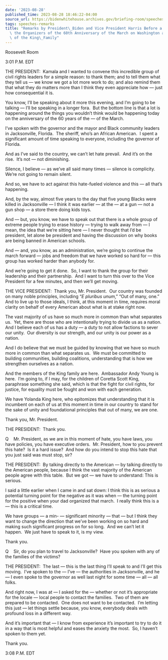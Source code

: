 ```yaml
---
date: '2023-08-28'
published_time: 2023-08-28 18:46:22-04:00
source_url: https://bidenwhitehouse.archives.gov/briefing-room/speeches-remarks/2023/08/28/remarks-by-president-biden-and-vice-president-harris-before-a-meeting-with-the-organizers-of-the-60th-anniversary-of-the-march-on-washington-and-members-of-the-king-family/
tags: speeches-remarks
title: "Remarks by President\_Biden and Vice President Harris Before a Meeting with\
  \ the Organizers of the 60th Anniversary of the March on Washington and Members\
  \ of the King\_Family"
---
```

 
Roosevelt Room

3:01 P.M. EDT

THE PRESIDENT:  Kamala and I wanted to convene this incredible group of
civil rights leaders for a simple reason: to thank them; and to tell
them what they tell us — we know we got a lot more work to do; and also
remind them that what they do matters more than I think they even
appreciate how — just how consequential it is.

You know, I’ll be speaking about it more this evening, and I’m going to
be talking — I’ll be speaking in a longer fora.  But the bottom line is
that a lot is happening around the things you wouldn’t think would be
happening today on the anniversary of the 60 years of the — of the
March.

I’ve spoken with the governor and the mayor and Black community leaders
in Jacksonville, Florida.  The sheriff, who’s an African American.  I
spent a significant amount of time speaking to everyone, including the
governor of Florida.

And as I’ve said to the country, we can’t let hate prevail.  And it’s on
the rise.  It’s not — not diminishing.

Silence, I believe — as we’ve all said many times — silence is
complicity.  We’re not going to remain silent.

And so, we have to act against this hate-fueled violence and this — all
that’s happening. 

And, by the way, almost five years to the day that five young Blacks
were killed in Jacksonville — I think it was earlier — at the — at a gun
— not a gun shop — a store there doing kids toys. 

And — but, you know, we have to speak out that there is a whole group of
extreme people trying to erase history — trying to walk away from — I
mean, the idea that we’re sitting here — I never thought that I’d be
president, let alone be president and having the discussion on why books
are being banned in American schools.

And — and, you know, as an administration, we’re going to continue the
march forward — jobs and freedom that we have worked so hard for — this
group has worked harder than anybody for.

And we’re going to get it done.  So, I want to thank the group for their
leadership and their partnership.  And I want to turn this over to the
Vice President for a few minutes, and then we’ll get moving.

THE VICE PRESIDENT:  Thank you, Mr. President.  Our country was founded
on many noble principles, including “*E pluribus unum*,” “Out of many,
one.”  And to live up to those ideals, I think, at this moment in time,
requires moral clarity on behalf of every American about what is at
stake right now.

The vast majority of us have so much more in common than what separates
us.  Yet, there are those who are intentionally trying to divide us as a
nation.  And I believe each of us has a duty — a duty to not allow
factions to sever our unity.  Our diversity is our strength, and our
unity is our power as a nation.

And I do believe that we must be guided by knowing that we have so much
more in common than what separates us.  We must be committed to building
communities, building coalitions, understanding that is how we
strengthen ourselves as a nation. 

And the members of the King family are here.  Ambassador Andy Young is
here.  I’m going to, if I may, for the children of Coretta Scott King,
paraphrase something she said, which is that the fight for civil rights,
for justice, for equality must be fought and won with each generation.

We have Yolanda King here, who epitomizes that understanding that it is
incumbent on each of us at this moment in time in our country to stand
for the sake of unity and foundational principles that out of many, we
are one.

Thank you, Mr. President.

THE PRESIDENT:  Thank you.

Q    Mr. President, as we are in this moment of hate, you have laws, you
have policies, you have executive orders.  Mr. President, how to you
prevent this hate?  Is it a hard issue?  And how do you intend to stop
this hate that you just said was must stop, sir? 

THE PRESIDENT:  By talking directly to the American — by talking
directly to the American people, because I think the vast majority of
the American people agree with this table.  But we got — we have to
understand: This is serious. 

I said a little earlier when I came in and sat down: I think this is as
serious a potential turning point for the negative as it was when — the
turning point for the positive when your dad organized that march.  I
really think this is a — this is a critical time.

We have groups — a min- — significant minority — that — but I think they
want to change the direction that we’ve been working on so hard and
making such significant progress on for so long.  And we can’t let it
happen.  We just have to speak to it, is my view. 

Thank you.

Q    Sir, do you plan to travel to Jacksonville?  Have you spoken with
any of the families of the victims?

THE PRESIDENT:  The last — this is the last thing I’ll speak to and I’ll
get this moving.  I’ve spoken to the — I’ve — the authorities in
Jacksonville, and he — I even spoke to the governor as well last night
for some time — all — all folks.

And right now, I was at — I asked for the — whether or not it’s
appropriate for the locale — local people to contact the families.  Two
of them are prepared to be contacted.  One does not want to be
contacted.  I’m letting this just — let things settle because, you know,
everybody deals with profound loss in a different way. 

And it’s important that — I know from experience it’s important to try
to do it in a way that is most helpful and eases the anxiety the most. 
So, I haven’t spoken to them yet.

Thank you. 

3:08 P.M. EDT
